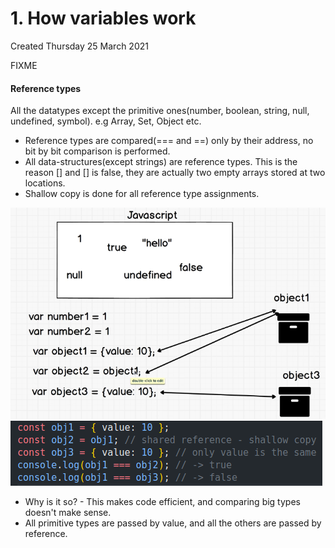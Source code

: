 # 1. How variables work
Created Thursday 25 March 2021

FIXME

#### Reference types
All the datatypes except the primitive ones(number, boolean, string, null, undefined, symbol). e.g Array, Set, Object etc.

* Reference types are compared(=== and ==) only by their address, no bit by bit comparison is performed.
* All data-structures(except strings) are reference types. This is the reason [] and [] is false, they are actually two empty arrays stored at two locations.
* Shallow copy is done for all reference type assignments.

![](vault/3._JavaScript/3._Advanced_JS/6._Advanced_Objects/1._How_variables_work/pasted_image.png) 
 ![](vault/3._JavaScript/3._Advanced_JS/6._Advanced_Objects/1._How_variables_work/pasted_image001.png)

* Why is it so? - This makes code efficient, and comparing big types doesn't make sense.
* All primitive types are passed by value, and all the others are passed by reference.



